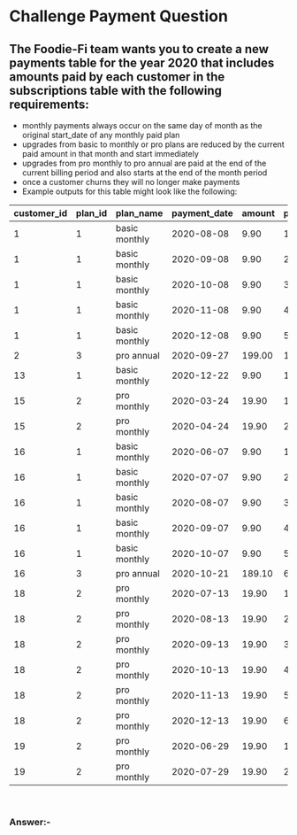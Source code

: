 # Challenge Payment Question

## The Foodie-Fi team wants you to create a new payments table for the year 2020 that includes amounts paid by each customer in the subscriptions table with the following requirements:

* monthly payments always occur on the same day of month as the original start_date of any monthly paid plan
* upgrades from basic to monthly or pro plans are reduced by the current paid amount in that month and start immediately
* upgrades from pro monthly to pro annual are paid at the end of the current billing period and also starts at the end of the month period
* once a customer churns they will no longer make payments
* Example outputs for this table might look like the following:

| customer_id | plan_id | plan_name      | payment_date | amount | payment_order |
|-------------|---------|----------------|--------------|--------|-----------------|
| 1           | 1       | basic monthly  | 2020-08-08   | 9.90   | 1               |
| 1           | 1       | basic monthly  | 2020-09-08   | 9.90   | 2               |
| 1           | 1       | basic monthly  | 2020-10-08   | 9.90   | 3               |
| 1           | 1       | basic monthly  | 2020-11-08   | 9.90   | 4               |
| 1           | 1       | basic monthly  | 2020-12-08   | 9.90   | 5               |
| 2           | 3       | pro annual     | 2020-09-27   | 199.00 | 1               |
| 13          | 1       | basic monthly  | 2020-12-22   | 9.90   | 1               |
| 15          | 2       | pro monthly    | 2020-03-24   | 19.90  | 1               |
| 15          | 2       | pro monthly    | 2020-04-24   | 19.90  | 2               |
| 16          | 1       | basic monthly  | 2020-06-07   | 9.90   | 1               |
| 16          | 1       | basic monthly  | 2020-07-07   | 9.90   | 2               |
| 16          | 1       | basic monthly  | 2020-08-07   | 9.90   | 3               |
| 16          | 1       | basic monthly  | 2020-09-07   | 9.90   | 4               |
| 16          | 1       | basic monthly  | 2020-10-07   | 9.90   | 5               |
| 16          | 3       | pro annual     | 2020-10-21   | 189.10 | 6               |
| 18          | 2       | pro monthly    | 2020-07-13   | 19.90  | 1               |
| 18          | 2       | pro monthly    | 2020-08-13   | 19.90  | 2               |
| 18          | 2       | pro monthly    | 2020-09-13   | 19.90  | 3               |
| 18          | 2       | pro monthly    | 2020-10-13   | 19.90  | 4               |
| 18          | 2       | pro monthly    | 2020-11-13   | 19.90  | 5               |
| 18          | 2       | pro monthly    | 2020-12-13   | 19.90  | 6               |
| 19          | 2       | pro monthly    | 2020-06-29   | 19.90  | 1               |
| 19          | 2       | pro monthly    | 2020-07-29   | 19.90  | 2
<br/>

### Answer:-

